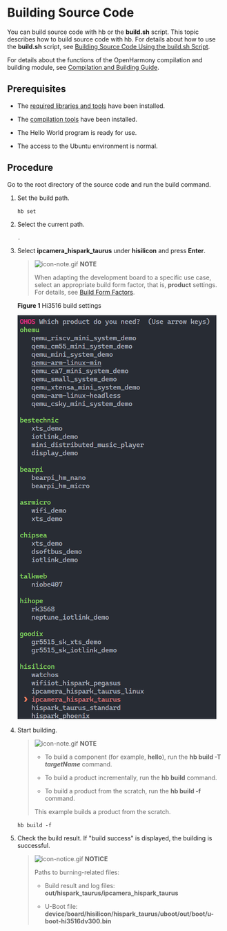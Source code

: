 # Building Source Code


You can build source code with hb or the **build.sh** script. This topic describes how to build source code with hb. For details about how to use the **build.sh** script, see [Building Source Code Using the build.sh Script](quickstart-pkg-common-build.md).


For details about the functions of the OpenHarmony compilation and building module, see [Compilation and Building Guide](../subsystems/subsys-build-all.md).


## Prerequisites

- The [required libraries and tools](quickstart-pkg-install_package.md) have been installed.

- The [compilation tools](quickstart-pkg-install_tool.md) have been installed.

- The Hello World program is ready for use.

- The access to the Ubuntu environment is normal.


## Procedure

Go to the root directory of the source code and run the build command.

1. Set the build path.
   
   ```
   hb set
   ```

2. Select the current path.
   
   ```
   .
   ```

3. Select **ipcamera_hispark_taurus** under **hisilicon** and press **Enter**.
   > ![icon-note.gif](public_sys-resources/icon-note.gif) **NOTE**
   >
   > When adapting the development board to a specific use case, select an appropriate build form factor, that is, **product** settings. For details, see [Build Form Factors](quickstart-appendix-compiledform.md).

     **Figure 1** Hi3516 build settings 

   ![quickstart-lite-3516-build](figures/quickstart-lite-3516-build.png)

4. Start building.
   > ![icon-note.gif](public_sys-resources/icon-note.gif) **NOTE**
   > - To build a component (for example, **hello**), run the **hb build -T *targetName*** command.
   > 
   > - To build a product incrementally, run the **hb build** command.
   > 
   > - To build a product from the scratch, run the **hb build -f** command.
   > 
   > This example builds a product from the scratch.

   
   ```
   hb build -f
   ```

5. Check the build result. If "build success" is displayed, the building is successful.
   > ![icon-notice.gif](public_sys-resources/icon-notice.gif) **NOTICE**
   >
   > Paths to burning-related files:
   >
   > - Build result and log files: **out/hispark_taurus/ipcamera_hispark_taurus**
   >
   > - U-Boot file: **device/board/hisilicon/hispark_taurus/uboot/out/boot/u-boot-hi3516dv300.bin**
